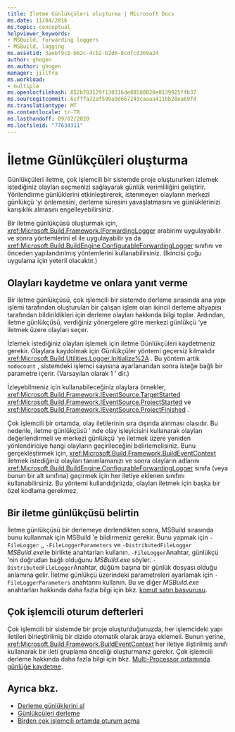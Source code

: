 ```yaml
---
title: Iletme Günlükçüleri oluşturma | Microsoft Docs
ms.date: 11/04/2016
ms.topic: conceptual
helpviewer_keywords:
- MSBuild, forwarding loggers
- MSBuild, logging
ms.assetid: 3aebf9c8-b62c-4cb2-b2d6-8cdfcd369a24
author: ghogen
ms.author: ghogen
manager: jillfra
ms.workload:
- multiple
ms.openlocfilehash: 852b783129f130316de88580020e0139925ffb37
ms.sourcegitcommit: 6cfffa72af599a9d667249caaaa411bb28ea69fd
ms.translationtype: MT
ms.contentlocale: tr-TR
ms.lasthandoff: 09/02/2020
ms.locfileid: "77634311"
---
```

# <a name="create-forwarding-loggers"></a>İletme Günlükçüleri oluşturma

Günlükçüleri iletme, çok işlemcili bir sistemde proje oluştururken izlemek istediğiniz olayları seçmenizi sağlayarak günlük verimliliğini geliştirir. Yönlendirme günlüklerini etkinleştirerek, istenmeyen olayların merkezi günlükçü 'yi önlemesini, derleme süresini yavaşlatmasını ve günlüklerinizi karışıklık almasını engelleyebilirsiniz.

 Bir iletme günlükçüsü oluşturmak için, <xref:Microsoft.Build.Framework.IForwardingLogger> arabirimi uygulayabilir ve sonra yöntemlerini el ile uygulayabilir ya da <xref:Microsoft.Build.BuildEngine.ConfigurableForwardingLogger> sınıfını ve önceden yapılandırılmış yöntemlerini kullanabilirsiniz. (İkincisi çoğu uygulama için yeterli olacaktır.)

## <a name="register-events-and-respond-to-them"></a>Olayları kaydetme ve onlara yanıt verme

 Bir iletme günlükçüsü, çok işlemcili bir sistemde derleme sırasında ana yapı işlemi tarafından oluşturulan bir çalışan işlem olan ikincil derleme altyapısı tarafından bildirildikleri için derleme olayları hakkında bilgi toplar. Ardından, iletme günlükçüsü, verdiğiniz yönergelere göre merkezi günlükçü 'ye iletmek üzere olayları seçer.

 İzlemek istediğiniz olayları işlemek için iletme Günlükçüleri kaydetmeniz gerekir. Olaylara kaydolmak için Günlükçüler yöntemi geçersiz kılmalıdır <xref:Microsoft.Build.Utilities.Logger.Initialize%2A> . Bu yöntem artık `nodecount` , sistemdeki işlemci sayısına ayarlanandan sonra isteğe bağlı bir parametre içerir. (Varsayılan olarak 1 ' dir.)

 İzleyebilmeniz için kullanabileceğiniz olaylara örnekler, <xref:Microsoft.Build.Framework.IEventSource.TargetStarted> <xref:Microsoft.Build.Framework.IEventSource.ProjectStarted> ve <xref:Microsoft.Build.Framework.IEventSource.ProjectFinished> .

 Çok işlemcili bir ortamda, olay iletilerinin sıra dışında alınması olasıdır. Bu nedenle, iletme günlükçüsü ' nde olay işleyicisini kullanarak olayları değerlendirmeli ve merkezi günlükçü 'ye iletmek üzere yeniden yönlendiriciye hangi olayların geçirileceğini belirlemelisiniz. Bunu gerçekleştirmek için, <xref:Microsoft.Build.Framework.BuildEventContext> iletmek istediğiniz olayları tanımlamanızı ve sonra olayların adlarını <xref:Microsoft.Build.BuildEngine.ConfigurableForwardingLogger> sınıfa (veya bunun bir alt sınıfına) geçirmek için her iletiye eklenen sınıfını kullanabilirsiniz. Bu yöntemi kullandığınızda, olayları iletmek için başka bir özel kodlama gerekmez.

## <a name="specify-a-forwarding-logger"></a>Bir iletme günlükçüsü belirtin

 İletme günlükçüsü bir derlemeye derlendikten sonra, MSBuild sırasında bunu kullanmak için MSBuild 'e bildirmeniz gerekir. Bunu yapmak için `-FileLogger` ,, `-FileLoggerParameters` ve `-DistributedFileLogger` *MSBuild.exe*ile birlikte anahtarları kullanın. `-FileLogger`Anahtar, günlükçü 'nin doğrudan bağlı olduğunu *MSBuild.exe* söyler. `-DistributedFileLogger`Anahtar, düğüm başına bir günlük dosyası olduğu anlamına gelir. İletme günlükçü üzerindeki parametreleri ayarlamak için `-FileLoggerParameters` anahtarını kullanın. Bu ve diğer *MSBuild.exe* anahtarları hakkında daha fazla bilgi için bkz. [komut satırı başvurusu](../msbuild/msbuild-command-line-reference.md).

## <a name="multi-processor-aware-loggers"></a>Çok işlemcili oturum defterleri

 Çok işlemcili bir sistemde bir proje oluşturduğunuzda, her işlemcideki yapı iletileri birleştirilmiş bir dizide otomatik olarak araya eklemeli. Bunun yerine, <xref:Microsoft.Build.Framework.BuildEventContext> her iletiye iliştirilmiş sınıfı kullanarak bir ileti gruplama önceliği oluşturmanız gerekir. Çok işlemcili derleme hakkında daha fazla bilgi için bkz. [Multi-Processor ortamında günlüğe kaydetme](../msbuild/logging-in-a-multi-processor-environment.md).

## <a name="see-also"></a>Ayrıca bkz.

- [Derleme günlüklerini al](../msbuild/obtaining-build-logs-with-msbuild.md)
- [Günlükçüleri derleme](../msbuild/build-loggers.md)
- [Birden çok işlemcili ortamda oturum açma](../msbuild/logging-in-a-multi-processor-environment.md)